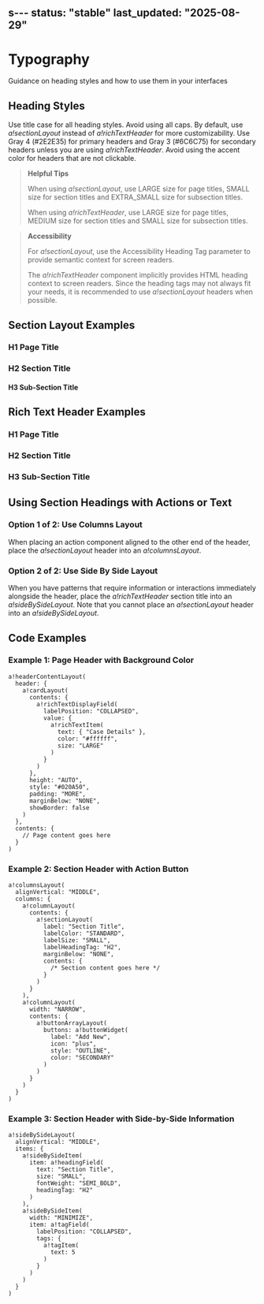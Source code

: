s---
status: "stable"
last_updated: "2025-08-29"
---

# Typography

Guidance on heading styles and how to use them in your interfaces

## Heading Styles

Use title case for all heading styles. Avoid using all caps. By default, use *a!sectionLayout* instead of *a!richTextHeader* for more customizability. Use Gray 4 (#2E2E35) for primary headers and Gray 3 (#6C6C75) for secondary headers unless you are using *a!richTextHeader*. Avoid using the accent color for headers that are not clickable.

> **Helpful Tips**
>
> When using *a!sectionLayout*, use LARGE size for page titles, SMALL size for section titles and EXTRA_SMALL size for subsection titles.
>
> When using *a!richTextHeader*, use LARGE size for page titles, MEDIUM size for section titles and SMALL size for subsection titles.

> **Accessibility**
>
> For *a!sectionLayout*, use the Accessibility Heading Tag parameter to provide semantic context for screen readers.
>
> The *a!richTextHeader* component implicitly provides HTML heading context to screen readers. Since the heading tags may not always fit your needs, it is recommended to use *a!sectionLayout* headers when possible.

## Section Layout Examples

### H1 Page Title

### H2 Section Title

#### H3 Sub-Section Title

## Rich Text Header Examples

### H1 Page Title

### H2 Section Title

### H3 Sub-Section Title

## Using Section Headings with Actions or Text

### Option 1 of 2: Use Columns Layout

When placing an action component aligned to the other end of the header, place the *a!sectionLayout* header into an *a!columnsLayout*.

### Option 2 of 2: Use Side By Side Layout

When you have patterns that require information or interactions immediately alongside the header, place the *a!richTextHeader* section title into an *a!sideBySideLayout*. Note that you cannot place an *a!sectionLayout* header into an *a!sideBySideLayout*.

## Code Examples

### Example 1: Page Header with Background Color

```
a!headerContentLayout(
  header: {
    a!cardLayout(
      contents: {
        a!richTextDisplayField(
          labelPosition: "COLLAPSED",
          value: {
            a!richTextItem(
              text: { "Case Details" },
              color: "#ffffff",
              size: "LARGE"
            )
          }
        )
      },
      height: "AUTO",
      style: "#020A50",
      padding: "MORE",
      marginBelow: "NONE",
      showBorder: false
    )
  },
  contents: {
    // Page content goes here
  }
)
```

### Example 2: Section Header with Action Button

```
a!columnsLayout(
  alignVertical: "MIDDLE",
  columns: {
    a!columnLayout(
      contents: {
        a!sectionLayout(
          label: "Section Title",
          labelColor: "STANDARD",
          labelSize: "SMALL",
          labelHeadingTag: "H2",
          marginBelow: "NONE",
          contents: {
            /* Section content goes here */
          }
        )
      }
    ),
    a!columnLayout(
      width: "NARROW",
      contents: {
        a!buttonArrayLayout(
          buttons: a!buttonWidget(
            label: "Add New",
            icon: "plus",
            style: "OUTLINE",
            color: "SECONDARY"
          )
        )
      }
    )
  }
)
```

### Example 3: Section Header with Side-by-Side Information

```
a!sideBySideLayout(
  alignVertical: "MIDDLE",
  items: {
    a!sideBySideItem(
      item: a!headingField(
        text: "Section Title",
        size: "SMALL",
        fontWeight: "SEMI_BOLD",
        headingTag: "H2"
      )
    ),
    a!sideBySideItem(
      width: "MINIMIZE",
      item: a!tagField(
        labelPosition: "COLLAPSED",
        tags: {
          a!tagItem(
            text: 5
          )
        }
      )
    )
  }
)
```
